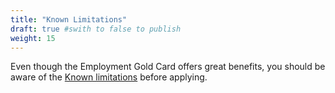 ```yaml
---
title: "Known Limitations"
draft: true #swith to false to publish
weight: 15
---
```

<!---
    We don't publish that page yet
    cf https://github.com/taiwangoldcard/goldcard.tw/pull/3#issuecomment-640310267
 -->

Even though the Employment Gold Card offers great benefits, you should be aware of the [Known limitations](/goldcard-holders-faq/known-limitations/) before applying.
